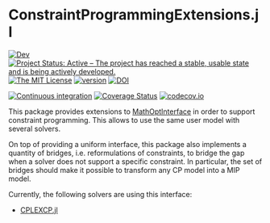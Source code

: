 # ConstraintProgrammingExtensions.jl

[![Dev](https://img.shields.io/badge/docs-dev-blue.svg)](http://tcuvelier.be/ConstraintProgrammingExtensions.jl/dev/)
[![Project Status: Active – The project has reached a stable, usable state and is being actively developed.](http://www.repostatus.org/badges/latest/active.svg)](http://www.repostatus.org/#active)
[![The MIT License](https://img.shields.io/badge/license-MIT-brightgreen.svg?style=flat)](http://opensource.org/licenses/MIT)
[![version](https://juliahub.com/docs/ConstraintProgrammingExtensions/version.svg)](https://juliahub.com/ui/Packages/ConstraintProgrammingExtensions/3CBBH)
[![DOI](https://zenodo.org/badge/240344723.svg)](https://zenodo.org/badge/latestdoi/240344723)

[![Continuous integration](https://github.com/dourouc05/ConstraintProgrammingExtensions.jl/actions/workflows/GitHubCI.yml/badge.svg)](https://github.com/dourouc05/ConstraintProgrammingExtensions.jl/actions/workflows/GitHubCI.yml/)
[![Coverage Status](https://coveralls.io/repos/dourouc05/ConstraintProgrammingExtensions.jl/badge.svg?branch=master)](https://coveralls.io/r/dourouc05/ConstraintProgrammingExtensions.jl?branch=master)
[![codecov.io](http://codecov.io/github/dourouc05/ConstraintProgrammingExtensions.jl/coverage.svg?branch=master)](http://codecov.io/github/dourouc05/ConstraintProgrammingExtensions.jl?branch=master)

This package provides extensions to 
[MathOptInterface](https://github.com/jump-dev/MathOptInterface.jl)
in order to support constraint programming. This allows to use the same user
model with several solvers. 

On top of providing a uniform interface, this package also implements a 
quantity of bridges, i.e. reformulations of constraints, to bridge the gap
when a solver does not support a specific constraint. In particular, the set 
of bridges should make it possible to transform any CP model into a MIP model.

Currently, the following solvers are using this interface: 

* [CPLEXCP.jl](https://github.com/dourouc05/CPLEXCP.jl/)
